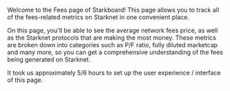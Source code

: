 Welcome to the Fees page of Starkboard! This page allows you to track all of the fees-related metrics on Starknet in one convenient place.

On this page, you'll be able to see the average network fees price, as well as the Starknet protocols that are making the most money. These metrics are broken down into categories such as P/F ratio, fully diluted marketcap and many more, so you can get a comprehensive understanding of the fees being generated on Starknet.

It took us approximately 5/6 hours to set up the user experience / interface of this page.
